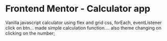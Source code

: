 # Frontend Mentor - Calculator app
Vanilla javascript calculator
using flex and grid css, forEach, eventListener click on btn...
made simple calculation function....
also theme changing on clicking on the number;
